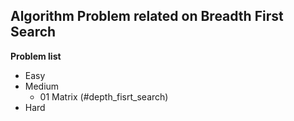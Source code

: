 ## Algorithm Problem related on Breadth First Search

**Problem list**
* Easy
* Medium
	* 01 Matrix (\#depth\_fisrt\_search)
* Hard